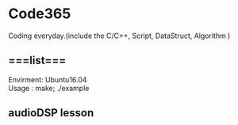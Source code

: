# Code365
Coding everyday.(include the C/C++, Script, DataStruct, Algorithm )


===list===
--------
Envirment: Ubuntu16.04 <br>
Usage    : make; ./example <br>


## audioDSP lesson

